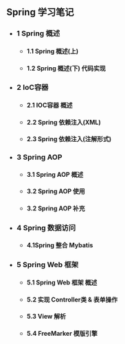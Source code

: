 ## Spring 学习笔记
* ### 1 Spring 概述
    * #### 1.1 Spring 概述(上)
    * #### 1.2 Spring 概述(下) 代码实现
* ### 2 IoC容器
    * #### 2.1 IOC容器 概述
    * #### 2.2 Spring 依赖注入(XML)
    * #### 2.3 Spring 依赖注入(注解形式)
* ### 3 Spring AOP
    * #### 3.1 Spring AOP 概述
    * #### 3.2 Spring AOP 使用
    * #### 3.2 Spring AOP 补充
* ### 4 Spring 数据访问
    * #### 4.1Spring 整合 Mybatis
* ### 5 Spring Web 框架 
    * #### 5.1 Spring Web 框架 概述
    * #### 5.2 实现 Controller类 & 表单操作
    * #### 5.3 View 解析
    * #### 5.4 FreeMarker 模版引擎